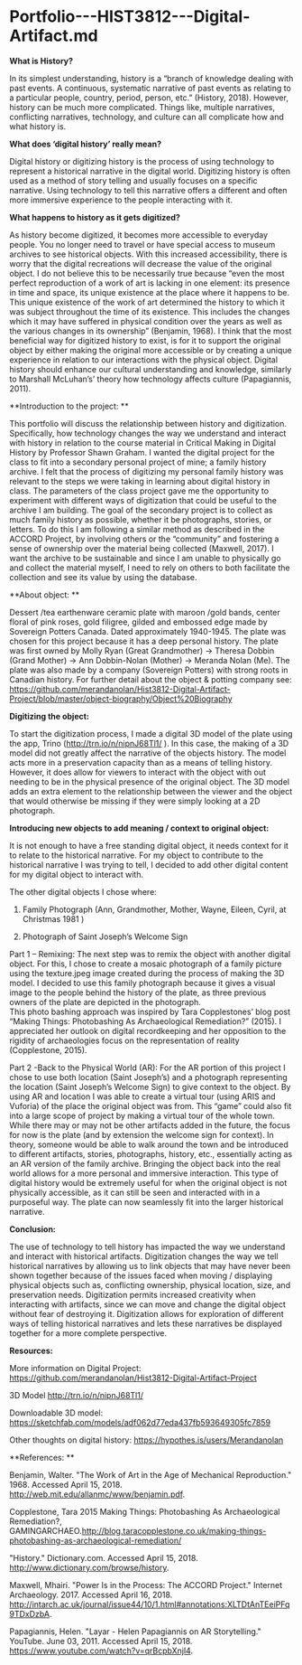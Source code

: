 # Portfolio---HIST3812---Digital-Artifact.md
**What is History?**

In its simplest understanding, history is a “branch of knowledge dealing with past events. A continuous, systematic narrative of past events as relating to a particular people, country, period, person, etc.” (History, 2018).  However, history can be much more complicated. Things like, multiple narratives, conflicting narratives, technology, and culture can all complicate how and what history is. 


**What does ‘digital history’ really mean?**

Digital history or digitizing history is the process of using technology to represent a historical narrative in the digital world. Digitizing history is often used as a method of story telling and usually focuses on a specific narrative. Using technology to tell this narrative offers a different and often more immersive experience to the people interacting with it. 


**What happens to history as it gets digitized?**

As history become digitized, it becomes more accessible to everyday people. You no longer need to travel or have special access to museum archives to see historical objects. With this increased accessibility, there is worry that the digital recreations will decrease the value of the original object. I do not believe this to be necessarily true because “even the most perfect reproduction of a work of art is lacking in one element: its presence in time and space, its unique existence at the place where it happens to be. This unique existence of the work of art determined the history to which it was subject throughout the time of its existence. This includes the changes which it may have suffered in physical condition over the years as well as the various changes in its ownership” (Benjamin, 1968). I think that the most beneficial way for digitized history to exist, is for it to support the original object by either making the original more accessible or by creating a unique experience in relation to our interactions with the physical object. Digital history should enhance our cultural understanding and knowledge, similarly to Marshall McLuhan’s’ theory how technology affects culture (Papagiannis, 2011). 


**Introduction to the project: **

This portfolio will discuss the relationship between history and digitization. Specifically, how technology changes the way we understand and interact with history in relation to the course material in Critical Making in Digital History by Professor Shawn Graham. 
I wanted the digital project for the class to fit into a secondary personal project of mine; a family history archive. I felt that the process of digitizing my personal family history was relevant to the steps we were taking in learning about digital history in class. The parameters of the class project gave me the opportunity to experiment with different ways of digitization that could be useful to the archive I am building. The goal of the secondary project is to collect as much family history as possible, whether it be photographs, stories, or letters. To do this I am following a similar method as described in the ACCORD Project, by involving others or the “community” and fostering a sense of ownership over the material being collected (Maxwell, 2017). I want the archive to be sustainable and since I am unable to physically go and collect the material myself, I need to rely on others to both facilitate the collection and see its value by using the database.  


**About object: **

Dessert /tea earthenware ceramic plate with maroon /gold bands, center floral of pink roses, gold filigree, gilded and embossed edge made by Sovereign Potters Canada. Dated approximately 1940-1945.  The plate was chosen for this project because it has a deep personal history. The plate was first owned by Molly Ryan (Great Grandmother) -> Theresa Dobbin (Grand Mother) -> Ann Dobbin-Nolan (Mother) -> Meranda Nolan (Me). The plate was also made by a company (Sovereign Potters) with strong roots in Canadian history. 
For further detail about the object & potting company see: https://github.com/merandanolan/Hist3812-Digital-Artifact-Project/blob/master/object-biography/Object%20Biography 


**Digitizing the object:**

To start the digitization process, I made a digital 3D model of the plate using the app, Trino (http://trn.io/n/nipnJ68Tl1/ ). In this case, the making of a 3D model did not greatly affect the narrative of the objects history. The model acts more in a preservation capacity than as a means of telling history. However, it does allow for viewers to interact with the object with out needing to be in the physical presence of the original object. The 3D model adds an extra element to the relationship between the viewer and the object that would otherwise be missing if they were simply looking at a 2D photograph. 


**Introducing new objects to add meaning / context to original object:**

It is not enough to have a free standing digital object, it needs context for it to relate to the historical narrative. For my object to contribute to the historical narrative I was trying to tell, I decided to add other digital content for my digital object to interact with.  

The other digital objects I chose where:

1.	Family Photograph (Ann, Grandmother, Mother, Wayne, Eileen, Cyril, at Christmas 1981 )
 
2.	Photograph of Saint Joseph’s Welcome Sign
 
Part 1 – Remixing: 
The next step was to remix the object with another digital object. For this, I chose to create a mosaic photograph of a family picture using the texture.jpeg image created during the process of making the 3D model. I decided to use this family photograph because it gives a visual image to the people behind the history of the plate, as three previous owners of the plate are depicted in the photograph.  
This photo bashing approach was inspired by Tara Copplestones’ blog post “Making Things: Photobashing As Archaeological Remediation?” (2015). I appreciated her outlook on digital recordkeeping and her opposition to the rigidity of archaeologies focus on the representation of reality (Copplestone, 2015).  

Part 2 -Back to the Physical World (AR):
For the AR portion of this project I chose to use both location (Saint Joseph’s) and a photograph representing the location (Saint Joseph’s Welcome Sign) to give context to the object. By using AR and location I was able to create a virtual tour (using ARIS and Vuforia) of the place the original object was from. This “game” could also fit into a large scope of project by making a virtual tour of the whole town. While there may or may not be other artifacts added in the future, the focus for now is the plate (and by extension the welcome sign for context). In theory, someone would be able to walk around the town and be introduced to different artifacts, stories, photographs, history, etc., essentially acting as an AR version of the family archive. Bringing the object back into the real world allows for a more personal and immersive interaction. This type of digital history would be extremely useful for when the original object is not physically accessible, as it can still be seen and interacted with in a purposeful way. The plate can now seamlessly fit into the larger historical narrative.


**Conclusion:**

The use of technology to tell history has impacted the way we understand and interact with historical artifacts. Digitization changes the way we tell historical narratives by allowing us to link objects that may have never been shown together because of the issues faced when moving / displaying physical objects such as, conflicting ownership, physical location, size, and preservation needs. Digitization permits increased creativity when interacting with artifacts, since we can move and change the digital object without fear of destroying it. Digitization allows for exploration of different ways of telling historical narratives and lets these narratives be displayed together for a more complete perspective.


**Resources:**

More information on Digital Project: https://github.com/merandanolan/Hist3812-Digital-Artifact-Project 

3D Model http://trn.io/n/nipnJ68Tl1/ 

Downloadable 3D model: https://sketchfab.com/models/adf062d77eda437fb593649305fc7859 

Other thoughts on digital history: https://hypothes.is/users/Merandanolan  

**References: **

Benjamin, Walter. "The Work of Art in the Age of Mechanical Reproduction." 1968. Accessed April 15, 2018. http://web.mit.edu/allanmc/www/benjamin.pdf. 

Copplestone, Tara 2015 Making Things: Photobashing As Archaeological Remediation?, GAMINGARCHAEO.http://blog.taracopplestone.co.uk/making-things-photobashing-as-archaeological-remediation/

"History." Dictionary.com. Accessed April 15, 2018. http://www.dictionary.com/browse/history. 

Maxwell, Mhairi. "Power Is in the Process: The ACCORD Project." Internet Archaeology. 2017. Accessed April 16, 2018. http://intarch.ac.uk/journal/issue44/10/1.html#annotations:XLTDtAnTEeiPFq9TDxDzbA. 

Papagiannis, Helen. "Layar - Helen Papagiannis on AR Storytelling." YouTube. June 03, 2011. Accessed April 15, 2018. https://www.youtube.com/watch?v=qrBcpbXnjl4.

